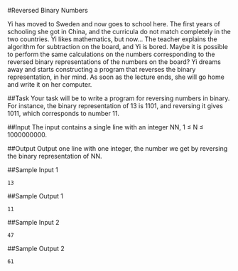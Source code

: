 #Reversed Binary Numbers

Yi has moved to Sweden and now goes to school here. The first years of schooling she got in China, and the curricula do not match completely in the two countries. Yi likes mathematics, but now... The teacher explains the algorithm for subtraction on the board, and Yi is bored. Maybe it is possible to perform the same calculations on the numbers corresponding to the reversed binary representations of the numbers on the board? Yi dreams away and starts constructing a program that reverses the binary representation, in her mind. As soon as the lecture ends, she will go home and write it on her computer.

##Task
Your task will be to write a program for reversing numbers in binary. For instance, the binary representation of 13 is 1101, and reversing it gives 1011, which corresponds to number 11.

##Input
The input contains a single line with an integer NN, 1 ≤ N ≤ 1000000000.

##Output
Output one line with one integer, the number we get by reversing the binary representation of NN.

##Sample Input 1
```
13
```

##Sample Output 1
```
11
```

##Sample Input 2
```
47
```

##Sample Output 2
```
61
```
